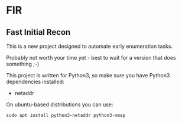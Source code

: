 # FIR
## Fast Initial Recon

This is a new project designed to automate early enumeration tasks.

Probably not worth your time yet - best to wait for a version that does something ;-)

This project is written for Python3, so make sure you have Python3 dependencies installed:

- netaddr

On ubuntu-based distributions you can use:

    sudo apt install python3-netaddr python3-nmap